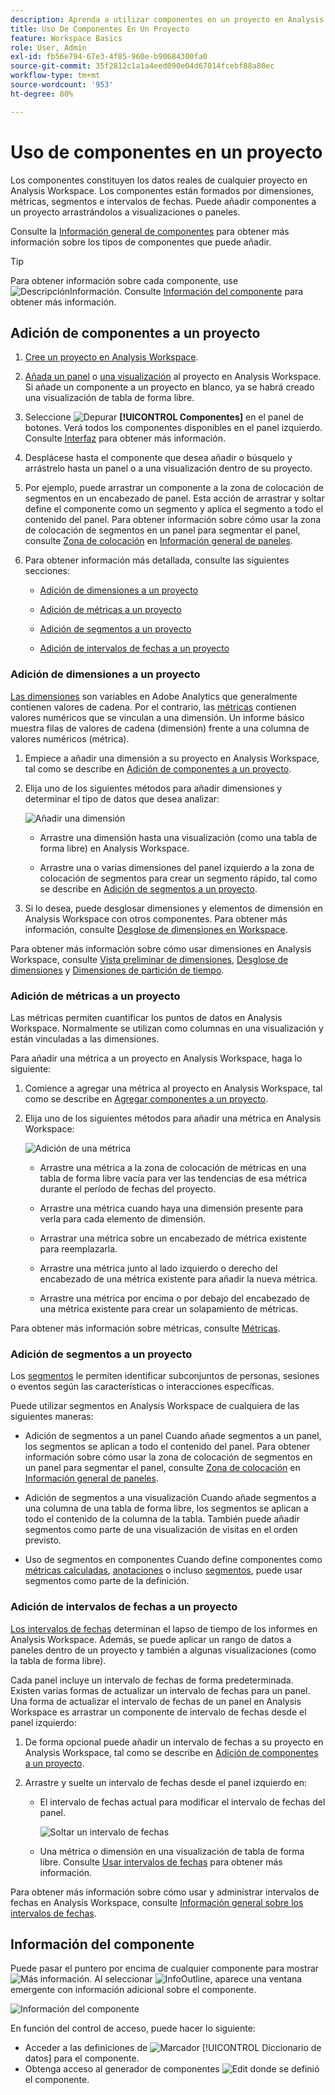 ```yaml
---
description: Aprenda a utilizar componentes en un proyecto en Analysis Workspace
title: Uso De Componentes En Un Proyecto
feature: Workspace Basics
role: User, Admin
exl-id: fb56e794-67e3-4f85-960e-b90684300fa0
source-git-commit: 35f2812c1a1a4eed090e04d67014fcebf88a80ec
workflow-type: tm+mt
source-wordcount: '953'
ht-degree: 80%

---
```


# Uso de componentes en un proyecto

Los componentes constituyen los datos reales de cualquier proyecto en Analysis Workspace. Los componentes están formados por dimensiones, métricas, segmentos e intervalos de fechas. Puede añadir componentes a un proyecto arrastrándolos a visualizaciones o paneles.

Consulte la [Información general de componentes](/help/analyze/analysis-workspace/components/analysis-workspace-components.md) para obtener más información sobre los tipos de componentes que puede añadir.

>[!TIP]
>
>Para obtener información sobre cada componente, use ![DescripciónInformación](/help/assets/icons/InfoOutline.svg). Consulte [Información del componente](#component-info) para obtener más información.

## Adición de componentes a un proyecto

1. [Cree un proyecto en Analysis Workspace](/help/analyze/analysis-workspace/build-workspace-project/create-projects.md).

1. [Añada un panel](/help/analyze/analysis-workspace/c-panels/panels.md#create-a-panel) o [una visualización](/help/analyze/analysis-workspace/visualizations/freeform-analysis-visualizations.md#add-visualizations-to-a-panel) al proyecto en Analysis Workspace. Si añade un componente a un proyecto en blanco, ya se habrá creado una visualización de tabla de forma libre.

1. Seleccione ![Depurar](/help/assets/icons/Curate.svg) **[!UICONTROL Componentes]** en el panel de botones. Verá todos los componentes disponibles en el panel izquierdo. Consulte [Interfaz](/help/analyze/analysis-workspace/home.md#interface) para obtener más información.

1. Desplácese hasta el componente que desea añadir o búsquelo y arrástrelo hasta un panel o a una visualización dentro de su proyecto.

1. Por ejemplo, puede arrastrar un componente a la zona de colocación de segmentos en un encabezado de panel. Esta acción de arrastrar y soltar define el componente como un segmento y aplica el segmento a todo el contenido del panel.
Para obtener información sobre cómo usar la zona de colocación de segmentos en un panel para segmentar el panel, consulte [Zona de colocación](/help/analyze/analysis-workspace/c-panels/panels.md#drop-zone) en [Información general de paneles](/help/analyze/analysis-workspace/c-panels/panels.md).

1. Para obtener información más detallada, consulte las siguientes secciones:

   * [Adición de dimensiones a un proyecto](#add-dimensions-to-a-project)

   * [Adición de métricas a un proyecto](#add-metrics-to-a-project)

   * [Adición de segmentos a un proyecto](#add-segments-to-a-project)

   * [Adición de intervalos de fechas a un proyecto](#add-date-ranges-to-a-project)

### Adición de dimensiones a un proyecto

[Las dimensiones](/help/components/dimensions/overview.md) son variables en Adobe Analytics que generalmente contienen valores de cadena. Por el contrario, las [métricas](/help/components/c-calcmetrics/cm-overview.md) contienen valores numéricos que se vinculan a una dimensión. Un informe básico muestra filas de valores de cadena (dimensión) frente a una columna de valores numéricos (métrica).

1. Empiece a añadir una dimensión a su proyecto en Analysis Workspace, tal como se describe en [Adición de componentes a un proyecto](#add-components-to-a-project).

1. Elija uno de los siguientes métodos para añadir dimensiones y determinar el tipo de datos que desea analizar:

   ![Añadir una dimensión](assets/add-dimension.gif)

   * Arrastre una dimensión hasta una visualización (como una tabla de forma libre) en Analysis Workspace.

   * Arrastre una o varias dimensiones del panel izquierdo a la zona de colocación de segmentos para crear un segmento rápido, tal como se describe en [Adición de segmentos a un proyecto](#add-filters-to-a-project).

1. Si lo desea, puede desglosar dimensiones y elementos de dimensión en Analysis Workspace con otros componentes. Para obtener más información, consulte [Desglose de dimensiones en Workspace](/help/analyze/analysis-workspace/components/dimensions/t-breakdown-fa.md).

Para obtener más información sobre cómo usar dimensiones en Analysis Workspace, consulte [Vista preliminar de dimensiones](/help/analyze/analysis-workspace/components/dimensions/view-dimensions.md), [Desglose de dimensiones](/help/analyze/analysis-workspace/components/dimensions/t-breakdown-fa.md) y [Dimensiones de partición de tiempo](/help/analyze/analysis-workspace/components/dimensions/time-parting-dimensions.md).

### Adición de métricas a un proyecto

Las métricas permiten cuantificar los puntos de datos en Analysis Workspace. Normalmente se utilizan como columnas en una visualización y están vinculadas a las dimensiones.

Para añadir una métrica a un proyecto en Analysis Workspace, haga lo siguiente:

1. Comience a agregar una métrica al proyecto en Analysis Workspace, tal como se describe en [Agregar componentes a un proyecto](#add-components-to-a-project).



1. Elija uno de los siguientes métodos para añadir una métrica en Analysis Workspace:

   ![Adición de una métrica](assets/add-metric.gif)

   * Arrastre una métrica a la zona de colocación de métricas en una tabla de forma libre vacía para ver las tendencias de esa métrica durante el período de fechas del proyecto.

   * Arrastre una métrica cuando haya una dimensión presente para verla para cada elemento de dimensión.

   * Arrastrar una métrica sobre un encabezado de métrica existente para reemplazarla.

   * Arrastre una métrica junto al lado izquierdo o derecho del encabezado de una métrica existente para añadir la nueva métrica.

   * Arrastre una métrica por encima o por debajo del encabezado de una métrica existente para crear un solapamiento de métricas.


Para obtener más información sobre métricas, consulte [Métricas](/help/analyze/analysis-workspace/components/apply-create-metrics.md).

### Adición de segmentos a un proyecto

Los [segmentos](/help/components/segmentation/seg-overview.md) le permiten identificar subconjuntos de personas, sesiones o eventos según las características o interacciones específicas.

Puede utilizar segmentos en Analysis Workspace de cualquiera de las siguientes maneras:

* Adición de segmentos a un panel
Cuando añade segmentos a un panel, los segmentos se aplican a todo el contenido del panel.
Para obtener información sobre cómo usar la zona de colocación de segmentos en un panel para segmentar el panel, consulte [Zona de colocación](/help/analyze/analysis-workspace/c-panels/panels.md#drop-zone) en [Información general de paneles](/help/analyze/analysis-workspace/c-panels/panels.md).

* Adición de segmentos a una visualización
Cuando añade segmentos a una columna de una tabla de forma libre, los segmentos se aplican a todo el contenido de la columna de la tabla. También puede añadir segmentos como parte de una visualización de visitas en el orden previsto.

* Uso de segmentos en componentes
Cuando define componentes como [métricas calculadas](/help/components/c-calcmetrics/c-workflow/cm-workflow/c-build-metrics/metrics-with-segments.md), [anotaciones](/help/analyze/analysis-workspace/components/annotations/create-annotations.md#annotation-builder) o incluso [segmentos](/help/components/segmentation/segmentation-workflow/seg-build.md), puede usar segmentos como parte de la definición.


### Adición de intervalos de fechas a un proyecto

[Los intervalos de fechas](/help/analyze/analysis-workspace/components/calendar-date-ranges/calendar.md) determinan el lapso de tiempo de los informes en Analysis Workspace. Además, se puede aplicar un rango de datos a paneles dentro de un proyecto y también a algunas visualizaciones (como la tabla de forma libre).

Cada panel incluye un intervalo de fechas de forma predeterminada. Existen varias formas de actualizar un intervalo de fechas para un panel. Una forma de actualizar el intervalo de fechas de un panel en Analysis Workspace es arrastrar un componente de intervalo de fechas desde el panel izquierdo:

1. De forma opcional puede añadir un intervalo de fechas a su proyecto en Analysis Workspace, tal como se describe en [Adición de componentes a un proyecto](#add-components-to-a-project).

1. Arrastre y suelte un intervalo de fechas desde el panel izquierdo en:

   * El intervalo de fechas actual para modificar el intervalo de fechas del panel.

     ![Soltar un intervalo de fechas](assets/add-date-range.gif)

   * Una métrica o dimensión en una visualización de tabla de forma libre. Consulte [Usar intervalos de fechas](/help/analyze/analysis-workspace/components/calendar-date-ranges/calendar.md#use-date-ranges) para obtener más información. 

Para obtener más información sobre cómo usar y administrar intervalos de fechas en Analysis Workspace, consulte [Información general sobre los intervalos de fechas](/help/analyze/analysis-workspace/components/calendar-date-ranges/calendar.md).

## Información del componente

Puede pasar el puntero por encima de cualquier componente para mostrar ![Más información](/help/assets/icons/InfoOutline.svg). Al seleccionar ![InfoOutline](/help/assets/icons/InfoOutline.svg), aparece una ventana emergente con información adicional sobre el componente.

![Información del componente](assets/component-info.png)

En función del control de acceso, puede hacer lo siguiente:

* Acceder a las definiciones de ![Marcador](/help/assets/icons/Bookmark.svg) [!UICONTROL Diccionario de datos] para el componente.
* Obtenga acceso al generador de componentes ![Edit](/help/assets/icons/Edit.svg) donde se definió el componente.




<!--
# Use components in Analysis Workspace

Components make up the actual data of any project in Analysis Workspace. Components consist of dimensions, metrics, segments, and date ranges. You can add components to a project by dragging them into visualizations or panels.

For overview information about the types of components you can add, see [Components overview](/help/analyze/analysis-workspace/components/analysis-workspace-components.md).

>[!TIP]
>
>For information about each component, select the Info icon next to a component's name in the left rail of Analysis Workspace, or see the [Analytics Components Guide](/help/components/home.md).

## Begin adding components to a project

1. [Create a project in Analysis Workspace](/help/analyze/analysis-workspace/build-workspace-project/create-projects.md) if you haven't already.

1. [Add a panel](/help/analyze/analysis-workspace/c-panels/panels.md) or [add a visualization](/help/analyze/analysis-workspace/visualizations/freeform-analysis-visualizations.md#add-visualizations-to-a-panel) to the project in Analysis Workspace. 

   If you add a component to a blank project, a freeform table visualization is automatically created.

1. Select the **[!UICONTROL Components]** icon in the left rail.

   ![](assets/build-components.png)

1. Scroll to or search for the component you want to add, then drag it to a panel or visualization within your project. 

1. (Optional) Drag a component to the segment drop zone in a panel header. 

   Segments apply to all content within the panel.

   For information about how you can use the segment drop zone on a panel to filter your panel, see [Drop zone](/help/analyze/analysis-workspace/c-panels/panels.md#drop-zone) in [Panels overview](/help/analyze/analysis-workspace/c-panels/panels.md).

   ![drop a segment in the drop zone](assets/segment-dropzone.png)

1. For more detailed information, continue with one of the following sections, depending on the component type you are adding:

   * [Add dimensions to a project](#add-dimensions-to-a-project)

   * [Add metrics to a project](#add-metrics-to-a-project)

   * [Add segments to a project](#add-segments-to-a-project)

   * [Add date ranges to a project](#add-date-ranges-to-a-project)

## Add dimensions to a project

[Dimensions](/help/components/dimensions/overview.md) are variables in Adobe Analytics that typically contain string values. Common dimensions include [Page](/help/components/dimensions/page.md), [Referring domain](/help/components/dimensions/referring-domain.md), or an [eVar](/help/components/dimensions/evar.md). In contrast, [metrics](/help/components/metrics/overview.md) contain numeric values that tie to a dimension. A basic report shows rows of string values (dimension), against a column of numeric values (metric).

1. Start adding a dimension to your project in Analysis Workspace, as described in [Begin adding components to a project](#begin-adding-components-to-a-project).

1. Choose one of the following methods to add dimensions and determine the type of data you want to analyze:

   * Drag a dimension to a visualization (such as a freeform table) in Analysis Workspace.

     ![Add dimensions to a project](assets/add-dimensions.png)
   
   * Drag one or more dimensions from the left rail onto the segment drop zone to create an ad hoc segment, as described in [Add segments to a project](#add-segments-to-a-project).

     ![drop a segment in the drop zone](assets/segment-dropzone.png)

1. (Optional) You can break down dimensions and dimension items in Analysis Workspace with other components. 

   For more information, see [Break down dimensions](/help/analyze/analysis-workspace/components/dimensions/t-breakdown-fa.md).

For more information about how to use dimensions in Analysis Workspace, see [Preview dimensions](/help/analyze/analysis-workspace/components/dimensions/view-dimensions.md), [Break down dimensions](/help/analyze/analysis-workspace/components/dimensions/t-breakdown-fa.md), and [Time-parting dimensions](/help/analyze/analysis-workspace/components/dimensions/time-parting-dimensions.md).

## Add metrics to a project

[Metrics](/help/analyze/analysis-workspace/components/apply-create-metrics.md) allow you to quantify data points in Analysis Workspace. They are most commonly used as columns in a visualization and tied to dimensions.

To add a metric to a project in Analysis Workspace:

1. Start adding a metric to your project in Analysis Workspace, as described in [Begin adding components to a project](#begin-adding-components-to-a-project).

1. Choose one of the following methods to add a metric in Analysis Workspace:

   * Drag a metric to the metric drop zone in an empty Freeform table to see that metric trended over the project's date period. 

     ![Add a metric to a project](assets/add-metrics.png)

   * Drag a metric when a dimension is present to see that metric compared to each dimension item. 

   * Drag a metric on top of an existing metric header to replace it.

   * Drag a metric next to a header to see both metrics side-by-side.

For more information about how to use metrics in Analysis Workspace, see [Metrics](/help/analyze/analysis-workspace/components/apply-create-metrics.md).

## Add segments to a project

[Segments](/help/components/segmentation/seg-overview.md) allow you to identify subsets of visitors based on characteristics or specific interactions.

You can use segments in Analysis Workspace in any of the following ways:

### Add segments to a panel

When you add segments to a panel, the segments apply to all content within the panel.

For information about how you can use the segment drop zone on a panel to filter your panel, see [Drop zone](/help/analyze/analysis-workspace/c-panels/panels.md#drop-zone) in [Panels overview](/help/analyze/analysis-workspace/c-panels/panels.md).

### Add segments to a column in a freeform table

When you add segments to a column in a freeform table, the segments apply to all content within the table column.

### Use segments when creating calculated metrics

In the Calculated metric builder, you can apply segments within your metric definition. 

For more information, see [Segmented metrics](/help/components/c-calcmetrics/c-workflow/cm-workflow/c-build-metrics/metrics-with-segments.md).

## Add date ranges to a project

[Date ranges](/help/analyze/analysis-workspace/components/calendar-date-ranges/custom-date-ranges.md) determine the reporting time frame in Analysis Workspace, and can be applied to one or more panels within a project.

Each panel includes a date range by default. There are multiple ways to update a date range for a panel. One way to update a date range for a panel in Analysis Workspace is to drag a date range component from the left rail:

1. Start adding a date range to your project in Analysis Workspace, as described in [Begin adding components to a project](#begin-adding-components-to-a-project).

1. Drag a date range from the left rail onto the current date range in the upper-right portion of the panel.

     ![drop a date range](assets/daterange-drop.png)

For more information about how to use calendars and date ranges in Analysis Workspace, see [Calendar and date ranges overview](/help/analyze/analysis-workspace/components/calendar-date-ranges/calendar.md).

-->